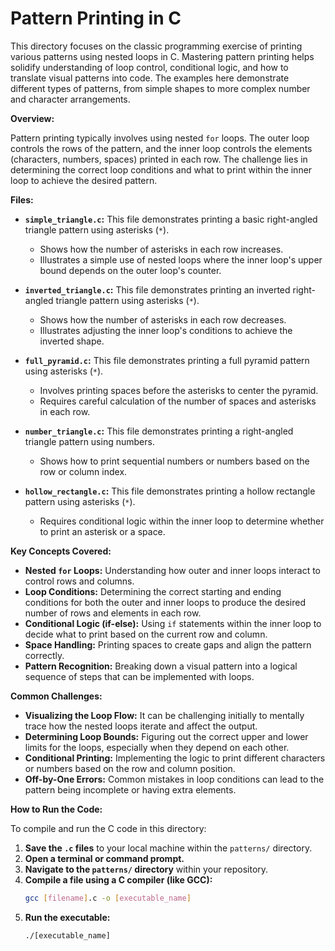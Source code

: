 # Pattern Printing in C

This directory focuses on the classic programming exercise of printing various patterns using nested loops in C. Mastering pattern printing helps solidify understanding of loop control, conditional logic, and how to translate visual patterns into code. The examples here demonstrate different types of patterns, from simple shapes to more complex number and character arrangements.

**Overview:**

Pattern printing typically involves using nested `for` loops. The outer loop controls the rows of the pattern, and the inner loop controls the elements (characters, numbers, spaces) printed in each row. The challenge lies in determining the correct loop conditions and what to print within the inner loop to achieve the desired pattern.

**Files:**

* **`simple_triangle.c`:** This file demonstrates printing a basic right-angled triangle pattern using asterisks (`*`).
    * Shows how the number of asterisks in each row increases.
    * Illustrates a simple use of nested loops where the inner loop's upper bound depends on the outer loop's counter.

* **`inverted_triangle.c`:** This file demonstrates printing an inverted right-angled triangle pattern using asterisks (`*`).
    * Shows how the number of asterisks in each row decreases.
    * Illustrates adjusting the inner loop's conditions to achieve the inverted shape.

* **`full_pyramid.c`:** This file demonstrates printing a full pyramid pattern using asterisks (`*`).
    * Involves printing spaces before the asterisks to center the pyramid.
    * Requires careful calculation of the number of spaces and asterisks in each row.

* **`number_triangle.c`:** This file demonstrates printing a right-angled triangle pattern using numbers.
    * Shows how to print sequential numbers or numbers based on the row or column index.

* **`hollow_rectangle.c`:** This file demonstrates printing a hollow rectangle pattern using asterisks (`*`).
    * Requires conditional logic within the inner loop to determine whether to print an asterisk or a space.

**Key Concepts Covered:**

* **Nested `for` Loops:** Understanding how outer and inner loops interact to control rows and columns.
* **Loop Conditions:** Determining the correct starting and ending conditions for both the outer and inner loops to produce the desired number of rows and elements in each row.
* **Conditional Logic (if-else):** Using `if` statements within the inner loop to decide what to print based on the current row and column.
* **Space Handling:**  Printing spaces to create gaps and align the pattern correctly.
* **Pattern Recognition:**  Breaking down a visual pattern into a logical sequence of steps that can be implemented with loops.

**Common Challenges:**

* **Visualizing the Loop Flow:**  It can be challenging initially to mentally trace how the nested loops iterate and affect the output.
* **Determining Loop Bounds:**  Figuring out the correct upper and lower limits for the loops, especially when they depend on each other.
* **Conditional Printing:**  Implementing the logic to print different characters or numbers based on the row and column position.
* **Off-by-One Errors:**  Common mistakes in loop conditions can lead to the pattern being incomplete or having extra elements.

**How to Run the Code:**

To compile and run the C code in this directory:

1. **Save the `.c` files** to your local machine within the `patterns/` directory.
2. **Open a terminal or command prompt.**
3. **Navigate to the `patterns/` directory** within your repository.
4. **Compile a file using a C compiler (like GCC):**
   ```bash
   gcc [filename].c -o [executable_name]
5. **Run the executable:**
   ```bash
   ./[executable_name]
